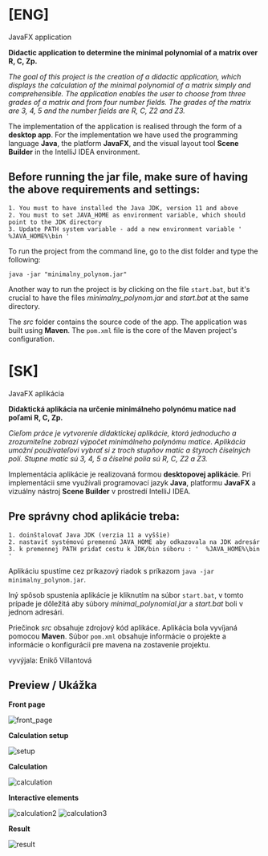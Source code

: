 

# [ENG]
JavaFX application 

**Didactic application to determine the minimal polynomial of a matrix over R, C, Zp.**

*The goal of this project is the creation of a didactic application, which displays 
the calculation of the minimal polynomial of a matrix simply and comprehensible. 
The application enables the user to choose from three grades of a matrix and from four number fields. 
The grades of the matrix are 3, 4, 5 and the number fields are R, C, Z2 and Z3.*

The implementation of the application is realised through the form of a **desktop app**.
For the implementation we have used the programming language **Java**, the platform **JavaFX**, 
and the visual layout tool **Scene Builder** in the IntelliJ IDEA environment.

## Before running the jar file, make sure of having the above requirements and settings:
	1. You must to have installed the Java JDK, version 11 and above
	2. You must to set JAVA_HOME as environment variable, which should point to the JDK directory
	3. Update PATH system variable - add a new environment variable '  %JAVA_HOME%\bin '


To run the project from the command line, go to the dist folder and
type the following:

`java -jar "minimalny_polynom.jar"` 

Another way to run the project is by clicking on the file `start.bat`,
but it's crucial to have the files *minimalny_polynom.jar* and *start.bat* at the same directory.

The *src* folder contains the source code of the app.
The application was built using **Maven**. The `pom.xml` file is the core of the Maven project's configuration.

# [SK]
JavaFX aplikácia 

**Didaktická aplikácia na určenie minimálneho polynómu matice nad poľami R, C, Zp.**

*Cieľom práce je vytvorenie didaktickej aplikácie, ktorá jednoducho a zrozumiteľne zobrazí výpočet minimálneho polynómu matice. 
Aplikácia umožní používateľovi vybrať si z troch stupňov matíc a štyroch číselných polí. Stupne matíc sú 3, 4, 5 a číselné polia sú R, C, Z2 a Z3.*

Implementácia aplikácie je realizovaná formou **desktopovej aplikácie**. Pri implementácii sme využívali programovací jazyk **Java**, 
platformu **JavaFX** a vizuálny nástroj **Scene Builder** v prostredí IntelliJ IDEA.

## Pre správny chod aplikácie treba:
	1. doinštalovať Java JDK (verzia 11 a vyššie)
	2. nastaviť systémovú premennú JAVA_HOME aby odkazovala na JDK adresár 
	3. k premennej PATH pridať cestu k JDK/bin súboru : '  %JAVA_HOME%\bin '

Aplikáciu spustíme cez príkazový riadok s príkazom `java -jar minimalny_polynom.jar`.

Iný spôsob spustenia aplikácie je kliknutím na súbor `start.bat`, 
v tomto prípade je dôležitá aby súbory *minimal_polynomial.jar* a *start.bat* boli v jednom adresári.

Priečinok *src* obsahuje zdrojový kód aplikáce.
Aplikácia bola vyvíjaná pomocou **Maven**. Súbor `pom.xml` obsahuje informácie o projekte a informácie o konfigurácii pre mavena na zostavenie projektu.

vyvýjala: Enikő Villantová

## Preview / Ukážka
**Front page**

![front_page](https://user-images.githubusercontent.com/57987866/189872330-2608877c-43d2-47db-9a00-6cf30afd56dc.png)

**Calculation setup**

![setup](https://user-images.githubusercontent.com/57987866/189872355-aacef3db-bff1-44ad-b119-142708889442.png)

**Calculation**

![calculation](https://user-images.githubusercontent.com/57987866/189872384-50533c6c-cab2-4b1e-a4f2-a74a255dcfac.png)

**Interactive elements**

![calculation2](https://user-images.githubusercontent.com/57987866/189872406-f8f3734d-bc55-4c01-8697-82fefc3fbb98.png)
![calculation3](https://user-images.githubusercontent.com/57987866/189872429-ad915ac8-b01c-47ae-b577-7f58e4b85f1c.png)

**Result**

![result](https://user-images.githubusercontent.com/57987866/189872452-eccf4ad2-50f9-45c1-9195-53d1fdc59073.png)

